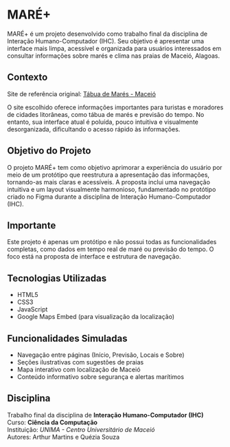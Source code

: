 # MARÉ+

MARÉ+ é um projeto desenvolvido como trabalho final da disciplina de Interação Humano-Computador (IHC). Seu objetivo é apresentar uma interface mais limpa, acessível e organizada para usuários interessados em consultar informações sobre marés e clima nas praias de Maceió, Alagoas.

## Contexto

Site de referência original: [Tábua de Marés - Maceió](https://tabuademares.com/br/alagoas/maceio)

O site escolhido oferece informações importantes para turistas e moradores de cidades litorâneas, como tábua de marés e previsão do tempo. No entanto, sua interface atual é poluída, pouco intuitiva e visualmente desorganizada, dificultando o acesso rápido às informações.

## Objetivo do Projeto

O projeto MARÉ+ tem como objetivo aprimorar a experiência do usuário por meio de um protótipo que reestrutura a apresentação das informações, tornando-as mais claras e acessíveis. A proposta inclui uma navegação intuitiva e um layout visualmente harmonioso, fundamentado no protótipo criado no Figma durante a disciplina de Interação Humano-Computador (IHC).

## Importante

Este projeto é apenas um protótipo e não possui todas as funcionalidades completas, como dados em tempo real de maré ou previsão do tempo. O foco está na proposta de interface e estrutura de navegação.

## Tecnologias Utilizadas

- HTML5  
- CSS3  
- JavaScript  
- Google Maps Embed (para visualização da localização)

## Funcionalidades Simuladas

- Navegação entre páginas (Início, Previsão, Locais e Sobre)  
- Seções ilustrativas com sugestões de praias  
- Mapa interativo com localização de Maceió  
- Conteúdo informativo sobre segurança e alertas marítimos

## Disciplina

Trabalho final da disciplina de **Interação Humano-Computador (IHC)**  
Curso: **Ciência da Computação**  
Instituição: *UNIMA - Centro Universitário de Maceió*  
Autores: Arthur Martins e Quézia Souza
